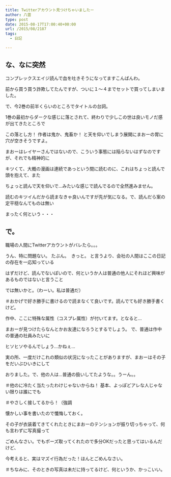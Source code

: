 ```yaml
---
title: Twitterアカウント見つけちゃいましたー
author: 八雲
type: post
date: 2015-08-17T17:00:40+00:00
url: /2015/08/2187
tags:
  - 日記

---
```

## な、なに突然

コンプレックスエイジ読んで血を吐きそうになってますこんばんわ。
  
前から買う買う詐欺してたんですが、ついに１〜４までセットで買ってしまいました。
  
で、今2巻の前半くらいのところでタイトルの台詞。
  
1巻の最初からダークな感じに落とされて、終わりで少しこの世は良いモノだ感が出てきたところで
  
この落とし方！ 作者は鬼か、鬼畜か！ と天を仰いでしまう展開にまおーの胃に穴が空きそうですよ。

まおーはレイヤーさんではないので、こういう事態には陥らないはずなのですが、それでも精神的に
  
キツくて、大概の漫画は連続であっという間に読むのに、これはちょっと読んで頭を抱えて、また
  
ちょっと読んで天を仰いで…みたいな感じで読んでるので全然進みません。
  
読むのキツイんだから読まなきゃ良いんですが先が気になる。で、読んだら案の定平穏なんてものは無い
  
まったく何という・・・

## で。

職場の人間にTwitterアカウントがバレたら。。。
  
うん、特に問題ない。 たぶん。　きっと。 と言うより、会社の人間はここの日記の存在を一応知っている
  
はずだけど、読んでないぽいので、何というか人は普通の他人にそれほど興味があるものではないと言うこと
  
では無いかと。（わーい。私は普通だ）
  
＃おかげで好き勝手に書けるので読まなくて良いです。読んでても好き勝手書くけど。

作中、ここに特殊な属性（コスプレ属性）が付いてます。となると…
  
まおーが見つけたらなんとかお友達になろうとするでしょう。 で、普通は作中の普通の社員みたいに
  
ヒソヒソやるんでしょう…かねぇ…
  
実の所、一度だけこれの類似の状況になったことがありますが、まおーはその子をだいぶひいきにして
  
おりました。で、他の人は…普通の扱いしてたような。。うーん。。
  
＃他のに冷たく当たったわけじゃないからね！ 基本、よっぽどアレな人じゃない限りは誰にでも
  
＃やさしく接してるから！（強調

懐かしい事を書いたので懺悔しておく。
  
その子が衣装着てきてくれたときにまおーのテンションが振り切っちゃって、何も言わずに写真撮って
  
ごめんなさい。でもポーズ取ってくれたので多分OKだったと思ってはいるんだけど、
  
今考えると、実はマズイ行為だった！ほんとごめんなさい。
  
＃ちなみに、そのときの写真は未だに持ってるけど、何というか、かっこいい。
